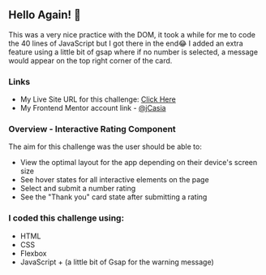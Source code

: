 ## Hello Again! 👋

This was a very nice practice with the DOM, it took a while for me to code the 40 lines of JavaScript but I got there in the end😂
I added an extra feature using a little bit of gsap where if no number is selected, a message would appear on the top right corner of the card.

### Links

- My Live Site URL for this challenge: [Click Here](https://jcasia.github.io/Interactive-Rating-Component/)
- My Frontend Mentor account link - [@jCasia](https://www.frontendmentor.io/profile/jCasia)

### Overview - Interactive Rating Component


The aim for this challenge was the user should be able to:

- View the optimal layout for the app depending on their device's screen size
- See hover states for all interactive elements on the page
- Select and submit a number rating
- See the "Thank you" card state after submitting a rating

### I coded this challenge using:

- HTML
- CSS
- Flexbox
- JavaScript + (a little bit of Gsap for the warning message)

